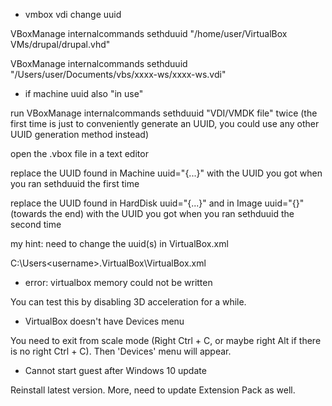 
- vmbox vdi change uuid

VBoxManage internalcommands sethduuid "/home/user/VirtualBox VMs/drupal/drupal.vhd"

VBoxManage internalcommands sethduuid "/Users/user/Documents/vbs/xxxx-ws/xxxx-ws.vdi"

- if machine uuid also "in use"

run VBoxManage internalcommands sethduuid "VDI/VMDK file" twice (the first time is just to conveniently generate an UUID, you could use any other UUID generation method instead)

open the .vbox file in a text editor

replace the UUID found in Machine uuid="{...}" with the UUID you got when you ran sethduuid the first time

replace the UUID found in HardDisk uuid="{...}" and in Image uuid="{}" (towards the end) with the UUID you got when you ran sethduuid the second time

my hint: need to change the uuid(s) in VirtualBox.xml

C:\Users\<username>\.VirtualBox\VirtualBox.xml

- error: virtualbox memory could not be written

You can test this by disabling 3D acceleration for a while. 

- VirtualBox doesn't have Devices menu

You need to exit from scale mode (Right Ctrl + C, or maybe right Alt if there is no right Ctrl + C). Then 'Devices' menu will appear.

- Cannot start guest after Windows 10 update

Reinstall latest version. More, need to update Extension Pack as well.


